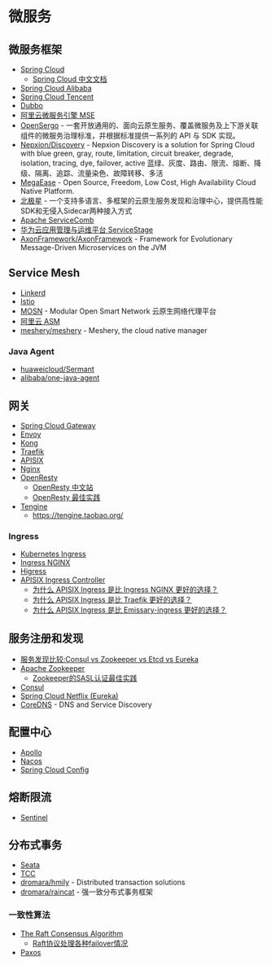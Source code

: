 # 微服务

## 微服务框架

* [Spring Cloud](https://spring.io/projects/spring-cloud)
	* [Spring Cloud 中文文档](https://www.springcloud.cc/)
* [Spring Cloud Alibaba](https://spring-cloud-alibaba-group.github.io/github-pages/hoxton/zh-cn/index.html)
* [Spring Cloud Tencent](https://github.com/Tencent/spring-cloud-tencent)
* [Dubbo](https://dubbo.apache.org/zh/docs/)
* [阿里云微服务引擎 MSE](https://www.aliyun.com/product/aliware/mse)
* [OpenSergo](https://opensergo.io/zh-cn/) - 一套开放通用的、面向云原生服务、覆盖微服务及上下游关联组件的微服务治理标准，并根据标准提供一系列的 API 与 SDK 实现。
* [Nepxion/Discovery](https://github.com/Nepxion/Discovery) - Nepxion Discovery is a solution for Spring Cloud with blue green, gray, route, limitation, circuit breaker, degrade, isolation, tracing, dye, failover, active 蓝绿、灰度、路由、限流、熔断、降级、隔离、追踪、流量染色、故障转移、多活
* [MegaEase](https://github.com/megaease) - Open Source, Freedom, Low Cost, High Availability Cloud Native Platform.
* [北极星](https://polarismesh.cn/) - 一个支持多语言、多框架的云原生服务发现和治理中心，提供高性能SDK和无侵入Sidecar两种接入方式
* [Apache ServiceComb](https://servicecomb.apache.org/cn/docs/introduction/)
* [华为云应用管理与运维平台 ServiceStage](https://support.huaweicloud.com/servicestage/index.html)
* [AxonFramework/AxonFramework](https://github.com/AxonFramework/AxonFramework) - Framework for Evolutionary Message-Driven Microservices on the JVM

## Service Mesh

* [Linkerd](https://linkerd.io/)
* [Istio](https://istio.io/latest/docs/)
* [MOSN](https://mosn.io/) - Modular Open Smart Network 云原生网络代理平台
* [阿里云 ASM](https://www.aliyun.com/product/cs/servicemesh)
* [meshery/meshery](https://github.com/meshery/meshery) - Meshery, the cloud native manager

### Java Agent

* [huaweicloud/Sermant](https://github.com/huaweicloud/Sermant)
* [alibaba/one-java-agent](https://github.com/alibaba/one-java-agent)

## 网关

* [Spring Cloud Gateway](https://spring.io/projects/spring-cloud-gateway)
* [Envoy](https://www.envoyproxy.io/)
* [Kong](https://github.com/Kong/kong)
* [Traefik](https://github.com/traefik/traefik)
* [APISIX](https://github.com/apache/apisix)
* [Nginx](https://www.nginx.com/)
* [OpenResty](https://github.com/openresty/openresty)
	* [OpenResty 中文站](https://openresty.org/cn/)
	* [OpenResty 最佳实践](https://moonbingbing.gitbooks.io/openresty-best-practices/content/)
* [Tengine](https://github.com/alibaba/tengine)
	* https://tengine.taobao.org/

### Ingress

* [Kubernetes Ingress](https://kubernetes.io/docs/concepts/services-networking/ingress/)
* [Ingress NGINX](https://github.com/kubernetes/ingress-nginx)
* [Higress](https://github.com/alibaba/higress)
* [APISIX Ingress Controller](https://github.com/apache/apisix-ingress-controller)
	* [为什么 APISIX Ingress 是比 Ingress NGINX 更好的选择？](https://www.apiseven.com/blog/apisix-ingress-vs-ingress-nginx-2)
	* [为什么 APISIX Ingress 是比 Traefik 更好的选择？](https://www.apiseven.com/blog/why-you-should-choose-apisix-ingress-instead-on-traefik)
	* [为什么 APISIX Ingress 是比 Emissary-ingress 更好的选择？](https://mp.weixin.qq.com/s/eFwOtF31tcTbmeU4Rd8ktQ)

## 服务注册和发现

* [服务发现比较:Consul vs Zookeeper vs Etcd vs Eureka](https://luyiisme.github.io/2017/04/22/spring-cloud-service-discovery-products/)
* [Apache Zookeeper](https://zookeeper.apache.org/doc/current/index.html)
    * [Zookeeper的SASL认证最佳实践](https://juejin.cn/post/7148362248010858526)
* [Consul](https://www.consul.io/docs)
* [Spring Cloud Netflix (Eureka)](https://cloud.spring.io/spring-cloud-netflix/reference/html/)
* [CoreDNS](https://coredns.io/) - DNS and Service Discovery

## 配置中心

* [Apollo](https://github.com/apolloconfig/apollo)
* [Nacos](https://nacos.io/zh-cn/docs/what-is-nacos.html)
* [Spring Cloud Config](https://cloud.spring.io/spring-cloud-config/)

## 熔断限流

* [Sentinel](https://github.com/alibaba/Sentinel)

## 分布式事务

* [Seata](https://seata.io/)
* [TCC](https://github.com/changmingxie/tcc-transaction)
* [dromara/hmily](https://github.com/dromara/hmily) - Distributed transaction solutions
* [dromara/raincat](https://github.com/dromara/raincat) - 强一致分布式事务框架

### 一致性算法

* [The Raft Consensus Algorithm](https://raft.github.io/)
    * [Raft协议处理各种failover情况](https://blog.51cto.com/u_5650011/5387253)
* [Paxos](https://martinfowler.com/articles/patterns-of-distributed-systems/paxos.html)
